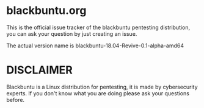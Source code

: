 # blackbuntu.org
This is the official issue tracker of the blackbuntu pentesting distribution, you can ask your question by just creating an issue.

The actual version name is blackbuntu-18.04-Revive-0.1-alpha-amd64

# DISCLAIMER
Blackbuntu is a Linux distribution for pentesting, it is made by cybersecurity experts. 
If you don't know what you are doing please ask your questions before.
